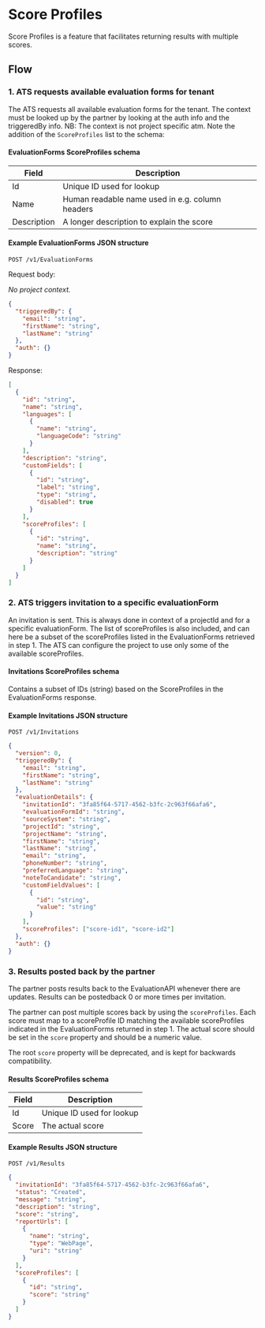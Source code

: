 # Score Profiles

Score Profiles is a feature that facilitates returning results with multiple scores.

## Flow

### 1. ATS requests available evaluation forms for tenant

The ATS requests all available evaluation forms for the tenant. The context must be looked up by the partner by looking at the auth info and the triggeredBy info. NB: The context is not project specific atm. Note the addition of the `ScoreProfiles` list to the schema:

#### EvaluationForms ScoreProfiles schema

| Field       | Description                                     |
| ----------- | ----------------------------------------------- |
| Id          | Unique ID used for lookup                       |
| Name        | Human readable name used in e.g. column headers |
| Description | A longer description to explain the score       |

#### Example EvaluationForms JSON structure

`POST /v1/EvaluationForms`

Request body:

_No project context._

```json
{
  "triggeredBy": {
    "email": "string",
    "firstName": "string",
    "lastName": "string"
  },
  "auth": {}
}
```

Response:

```json
[
  {
    "id": "string",
    "name": "string",
    "languages": [
      {
        "name": "string",
        "languageCode": "string"
      }
    ],
    "description": "string",
    "customFields": [
      {
        "id": "string",
        "label": "string",
        "type": "string",
        "disabled": true
      }
    ],
    "scoreProfiles": [
      {
        "id": "string",
        "name": "string",
        "description": "string"
      }
    ]
  }
]
```

### 2. ATS triggers invitation to a specific evaluationForm

An invitation is sent. This is always done in context of a projectId and for a specific evaluationForm. The list of scoreProfiles is also included, and can here be a subset of the scoreProfiles listed in the EvaluationForms retrieved in step 1. The ATS can configure the project to use only some of the available scoreProfiles.

#### Invitations ScoreProfiles schema

Contains a subset of IDs (string) based on the ScoreProfiles in the EvaluationForms response.

#### Example Invitations JSON structure

`POST /v1/Invitations`

```json
{
  "version": 0,
  "triggeredBy": {
    "email": "string",
    "firstName": "string",
    "lastName": "string"
  },
  "evaluationDetails": {
    "invitationId": "3fa85f64-5717-4562-b3fc-2c963f66afa6",
    "evaluationFormId": "string",
    "sourceSystem": "string",
    "projectId": "string",
    "projectName": "string",
    "firstName": "string",
    "lastName": "string",
    "email": "string",
    "phoneNumber": "string",
    "preferredLanguage": "string",
    "noteToCandidate": "string",
    "customFieldValues": [
      {
        "id": "string",
        "value": "string"
      }
    ],
    "scoreProfiles": ["score-id1", "score-id2"]
  },
  "auth": {}
}
```

### 3. Results posted back by the partner

The partner posts results back to the EvaluationAPI whenever there are updates. Results can be postedback 0 or more times per invitation.

The partner can post multiple scores back by using the `scoreProfiles`. Each score must map to a scoreProfile ID matching the available scoreProfiles indicated in the EvaluationForms returned in step 1. The actual score should be set in the `score` property and should be a numeric value.

The root `score` property will be deprecated, and is kept for backwards compatibility.

#### Results ScoreProfiles schema

| Field | Description               |
| ----- | ------------------------- |
| Id    | Unique ID used for lookup |
| Score | The actual score          |

#### Example Results JSON structure

`POST /v1/Results`

```json
{
  "invitationId": "3fa85f64-5717-4562-b3fc-2c963f66afa6",
  "status": "Created",
  "message": "string",
  "description": "string",
  "score": "string",
  "reportUrls": [
    {
      "name": "string",
      "type": "WebPage",
      "uri": "string"
    }
  ],
  "scoreProfiles": [
    {
      "id": "string",
      "score": "string"
    }
  ]
}
```
